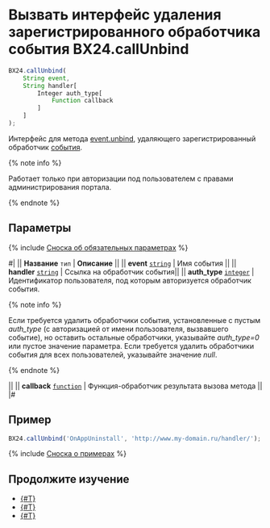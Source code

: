 # Вызвать интерфейс удаления зарегистрированного обработчика события BX24.callUnbind

```js
BX24.callUnbind(
    String event,
    String handler[
        Integer auth_type[
            Function callback
        ]
    ]
);
```

Интерфейс для метода [event.unbind](../../../api-reference/events/event-unbind.md), удаляющего зарегистрированный обработчик [события](../../../api-reference/common/events/index.md).

{% note info %}

Работает только при авторизации под пользователем с правами администрирования портала.

{% endnote %}

## Параметры

{% include [Сноска об обязательных параметрах](../../../_includes/required.md) %}

#|
|| **Название**
`тип` | **Описание** ||
|| **event**
[`string`](../../../api-reference/data-types.md) | Имя события ||
|| **handler**
[`string`](../../../api-reference/data-types.md) | Ссылка на обработчик события||
|| **auth_type**
[`integer`](../../../api-reference/data-types.md) | Идентификатор пользователя, под которым авторизуется обработчик события. 

{% note info %}

Если требуется удалить обработчики события, установленные с пустым *auth_type* (с авторизацией от имени пользователя, вызвавшего событие), но оставить остальные обработчики, указывайте *auth_type=0* или пустое значение параметра. Если требуется удалить обработчики события для всех пользователей, указывайте значение *null*.

{% endnote %}

 ||
|| **callback**
[`function`](../../../api-reference/data-types.md) | Функция-обработчик результата вызова метода ||
|#

## Пример

```js
BX24.callUnbind('OnAppUninstall', 'http://www.my-domain.ru/handler/');
```

{% include [Сноска о примерах](../../../_includes/examples.md) %}

## Продолжите изучение

- [{#T}](./bx24-call-bind.md)
- [{#T}](./bx24-call-method.md)
- [{#T}](./bx24-call-batch.md)